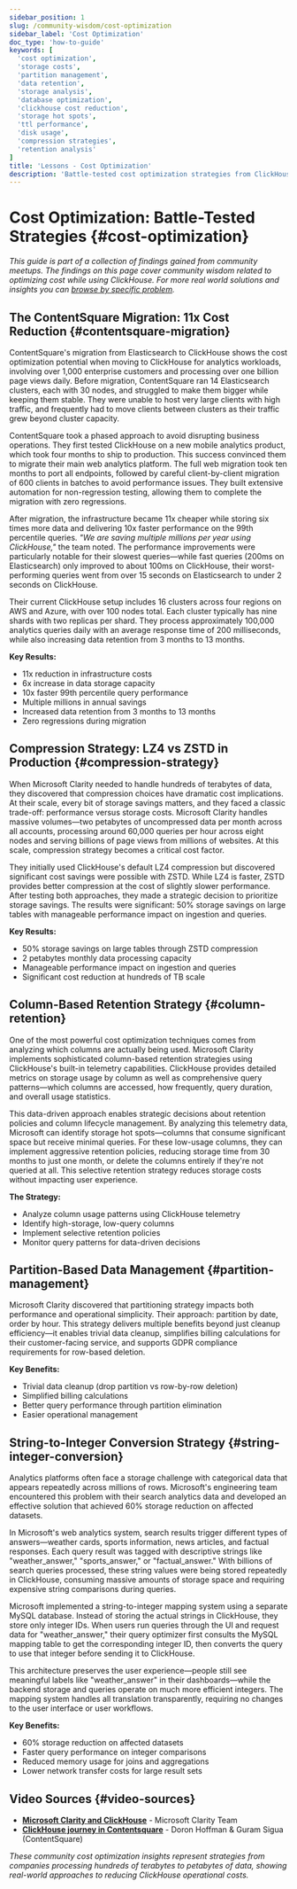 ```yaml
---
sidebar_position: 1
slug: /community-wisdom/cost-optimization
sidebar_label: 'Cost Optimization'
doc_type: 'how-to-guide'
keywords: [
  'cost optimization',
  'storage costs', 
  'partition management',
  'data retention',
  'storage analysis',
  'database optimization',
  'clickhouse cost reduction',
  'storage hot spots',
  'ttl performance',
  'disk usage',
  'compression strategies',
  'retention analysis'
]
title: 'Lessons - Cost Optimization'
description: 'Battle-tested cost optimization strategies from ClickHouse community meetups with real production examples and verified techniques.'
---
```


# Cost Optimization: Battle-Tested Strategies {#cost-optimization}
*This guide is part of a collection of findings gained from community meetups. The findings on this page cover community wisdom related to optimizing cost while using ClickHouse. For more real world solutions and insights you can [browse by specific problem](./community-wisdom.md).*

## The ContentSquare Migration: 11x Cost Reduction {#contentsquare-migration}

ContentSquare's migration from Elasticsearch to ClickHouse shows the cost optimization potential when moving to ClickHouse for analytics workloads, involving over 1,000 enterprise customers and processing over one billion page views daily. Before migration, ContentSquare ran 14 Elasticsearch clusters, each with 30 nodes, and struggled to make them bigger while keeping them stable. They were unable to host very large clients with high traffic, and frequently had to move clients between clusters as their traffic grew beyond cluster capacity.

ContentSquare took a phased approach to avoid disrupting business operations. They first tested ClickHouse on a new mobile analytics product, which took four months to ship to production. This success convinced them to migrate their main web analytics platform. The full web migration took ten months to port all endpoints, followed by careful client-by-client migration of 600 clients in batches to avoid performance issues. They built extensive automation for non-regression testing, allowing them to complete the migration with zero regressions.

After migration, the infrastructure became 11x cheaper while storing six times more data and delivering 10x faster performance on the 99th percentile queries. *"We are saving multiple millions per year using ClickHouse,"* the team noted. The performance improvements were particularly notable for their slowest queries—while fast queries (200ms on Elasticsearch) only improved to about 100ms on ClickHouse, their worst-performing queries went from over 15 seconds on Elasticsearch to under 2 seconds on ClickHouse.

Their current ClickHouse setup includes 16 clusters across four regions on AWS and Azure, with over 100 nodes total. Each cluster typically has nine shards with two replicas per shard. They process approximately 100,000 analytics queries daily with an average response time of 200 milliseconds, while also increasing data retention from 3 months to 13 months.

**Key Results:**
- 11x reduction in infrastructure costs
- 6x increase in data storage capacity
- 10x faster 99th percentile query performance
- Multiple millions in annual savings
- Increased data retention from 3 months to 13 months
- Zero regressions during migration

## Compression Strategy: LZ4 vs ZSTD in Production {#compression-strategy}

When Microsoft Clarity needed to handle hundreds of terabytes of data, they discovered that compression choices have dramatic cost implications. At their scale, every bit of storage savings matters, and they faced a classic trade-off: performance versus storage costs. Microsoft Clarity handles massive volumes—two petabytes of uncompressed data per month across all accounts, processing around 60,000 queries per hour across eight nodes and serving billions of page views from millions of websites. At this scale, compression strategy becomes a critical cost factor.

They initially used ClickHouse's default LZ4 compression but discovered significant cost savings were possible with ZSTD. While LZ4 is faster, ZSTD provides better compression at the cost of slightly slower performance. After testing both approaches, they made a strategic decision to prioritize storage savings. The results were significant: 50% storage savings on large tables with manageable performance impact on ingestion and queries.

**Key Results:**
- 50% storage savings on large tables through ZSTD compression
- 2 petabytes monthly data processing capacity
- Manageable performance impact on ingestion and queries
- Significant cost reduction at hundreds of TB scale

## Column-Based Retention Strategy {#column-retention}

One of the most powerful cost optimization techniques comes from analyzing which columns are actually being used. Microsoft Clarity implements sophisticated column-based retention strategies using ClickHouse's built-in telemetry capabilities. ClickHouse provides detailed metrics on storage usage by column as well as comprehensive query patterns—which columns are accessed, how frequently, query duration, and overall usage statistics.

This data-driven approach enables strategic decisions about retention policies and column lifecycle management. By analyzing this telemetry data, Microsoft can identify storage hot spots—columns that consume significant space but receive minimal queries. For these low-usage columns, they can implement aggressive retention policies, reducing storage time from 30 months to just one month, or delete the columns entirely if they're not queried at all. This selective retention strategy reduces storage costs without impacting user experience.

**The Strategy:**
- Analyze column usage patterns using ClickHouse telemetry
- Identify high-storage, low-query columns
- Implement selective retention policies
- Monitor query patterns for data-driven decisions

## Partition-Based Data Management {#partition-management}

Microsoft Clarity discovered that partitioning strategy impacts both performance and operational simplicity. Their approach: partition by date, order by hour. This strategy delivers multiple benefits beyond just cleanup efficiency—it enables trivial data cleanup, simplifies billing calculations for their customer-facing service, and supports GDPR compliance requirements for row-based deletion.

**Key Benefits:**
- Trivial data cleanup (drop partition vs row-by-row deletion)
- Simplified billing calculations
- Better query performance through partition elimination
- Easier operational management

## String-to-Integer Conversion Strategy {#string-integer-conversion}

Analytics platforms often face a storage challenge with categorical data that appears repeatedly across millions of rows. Microsoft's engineering team encountered this problem with their search analytics data and developed an effective solution that achieved 60% storage reduction on affected datasets.

In Microsoft's web analytics system, search results trigger different types of answers—weather cards, sports information, news articles, and factual responses. Each query result was tagged with descriptive strings like "weather_answer," "sports_answer," or "factual_answer." With billions of search queries processed, these string values were being stored repeatedly in ClickHouse, consuming massive amounts of storage space and requiring expensive string comparisons during queries.

Microsoft implemented a string-to-integer mapping system using a separate MySQL database. Instead of storing the actual strings in ClickHouse, they store only integer IDs. When users run queries through the UI and request data for "weather_answer," their query optimizer first consults the MySQL mapping table to get the corresponding integer ID, then converts the query to use that integer before sending it to ClickHouse.

This architecture preserves the user experience—people still see meaningful labels like "weather_answer" in their dashboards—while the backend storage and queries operate on much more efficient integers. The mapping system handles all translation transparently, requiring no changes to the user interface or user workflows.

**Key Benefits:**
- 60% storage reduction on affected datasets
- Faster query performance on integer comparisons
- Reduced memory usage for joins and aggregations
- Lower network transfer costs for large result sets

## Video Sources {#video-sources}

- **[Microsoft Clarity and ClickHouse](https://www.youtube.com/watch?v=rUVZlquVGw0)** - Microsoft Clarity Team
- **[ClickHouse journey in Contentsquare](https://www.youtube.com/watch?v=zvuCBAl2T0Q)** - Doron Hoffman & Guram Sigua (ContentSquare)

*These community cost optimization insights represent strategies from companies processing hundreds of terabytes to petabytes of data, showing real-world approaches to reducing ClickHouse operational costs.*